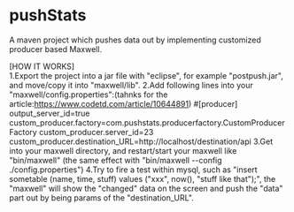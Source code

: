 # pushStats
A maven project which pushes data out by implementing customized producer based Maxwell.

[HOW IT WORKS]<br/>
1.Export the project into a jar file with "eclipse", for example "postpush.jar", and move/copy it into "maxwell/lib".
2.Add following lines into your "maxwell/config.properties":(tahnks for the article:https://www.codetd.com/article/10644891)
#[producer]
output_server_id=true
custom_producer.factory=com.pushstats.producerfactory.CustomProducerFactory
custom_producer.server_id=23
custom_producer.destination_URL=http://localhost/destination/api
3.Get into your maxwell directory, and restart/start your maxwell like "bin/maxwell" (the same effect with "bin/maxwell --config ./config.properties")
4.Try to fire a test within mysql, such as "insert sometable (name, time, stuff) values ("xxx", now(), "stuff like that");", the "maxwell" will show the "changed" data on the screen and push the "data" part out by being params of the "destination_URL".
